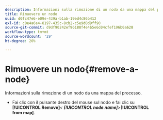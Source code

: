 ```yaml
---
description: Informazioni sulla rimozione di un nodo da una mappa del processo.
title: Rimuovere un nodo
uuid: d0fc47e6-e09e-439a-b1ab-19ed4c86b412
exl-id: c8e4a6a4-8197-435c-8cb2-c5e9d0d9ff90
source-git-commit: d9df90242ef96188f4e4b5e6d04cfef196b0a628
workflow-type: tm+mt
source-wordcount: '29'
ht-degree: 20%

---
```


# Rimuovere un nodo{#remove-a-node}

Informazioni sulla rimozione di un nodo da una mappa del processo.

* Fai clic con il pulsante destro del mouse sul nodo e fai clic su **[!UICONTROL Remove]***&lt; **[!UICONTROL node name]**>***[!UICONTROL from map]**.
